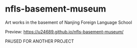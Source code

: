# nfls-basement-museum
 Art works in the basement of Nanjing Foreign Language School

Preview: <https://u24689.github.io/nfls-basement-museum/>

PAUSED FOR ANOTHER PROJECT